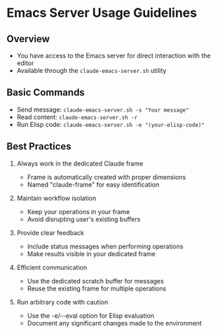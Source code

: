 <!-- ---
!-- Timestamp: 2025-05-20 05:03:01
!-- Author: ywatanabe
!-- File: /ssh:ywatanabe@sp:/home/ywatanabe/.claude/to_claude/guidelines/guidelines_programming_Emacs_Server_rules.md
!-- --- -->

# Emacs Server Usage Guidelines

## Overview
- You have access to the Emacs server for direct interaction with the editor
- Available through the `claude-emacs-server.sh` utility

## Basic Commands
- Send message: `claude-emacs-server.sh -s "Your message"`
- Read content: `claude-emacs-server.sh -r`
- Run Elisp code: `claude-emacs-server.sh -e "(your-elisp-code)"`

## Best Practices
1. Always work in the dedicated Claude frame
   - Frame is automatically created with proper dimensions
   - Named "claude-frame" for easy identification

2. Maintain workflow isolation
   - Keep your operations in your frame
   - Avoid disrupting user's existing buffers

3. Provide clear feedback
   - Include status messages when performing operations
   - Make results visible in your dedicated frame

4. Efficient communication
   - Use the dedicated scratch buffer for messages
   - Reuse the existing frame for multiple operations

5. Run arbitrary code with caution
   - Use the -e/--eval option for Elisp evaluation
   - Document any significant changes made to the environment

<!-- EOF -->